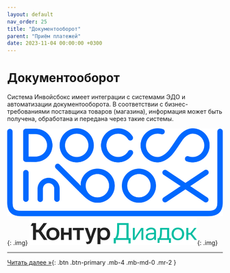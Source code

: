 ```yaml
---
layout: default
nav_order: 25
title: "Документооборот"
parent: "Приём платежей"
date: 2023-11-04 00:00:00 +0300
---
```


# Документооборот

Система Инвойсбокс имеет интеграции с системами ЭДО и автоматизации документооборота. В соответствии с
бизнес-требованиями поставщика товаров (магазина), информация может быть получена, обработана и передана
через такие системы.

![DocsInBox](/assets/images/docsinbox.svg){: .img}
![DiaDoc](/assets/images/diadoc.svg){: .img}


---

[Читать далее &raquo;](/docs/merchant/order){: .btn .btn-primary .mb-4 .mb-md-0 .mr-2 }
